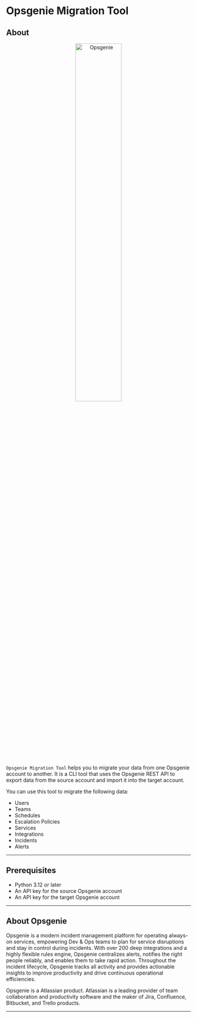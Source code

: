 # Opsgenie Migration Tool

## About

<p align="center">
    <img src="image/logo.png" alt="Opsgenie" width=50%>
</p>

`Opsgenie Migration Tool` helps you to migrate your data from one Opsgenie account to another. It is a CLI tool that uses the Opsgenie REST API to export data from the source account and import it into the target account.

You can use this tool to migrate the following data:

- Users
- Teams
- Schedules
- Escalation Policies
- Services
- Integrations
- Incidents
- Alerts

---

## Prerequisites

- Python 3.12 or later
- An API key for the source Opsgenie account
- An API key for the target Opsgenie account

---

## About Opsgenie

Opsgenie is a modern incident management platform for operating always-on services, empowering Dev & Ops teams to plan for service disruptions and stay in control during incidents. With over 200 deep integrations and a highly flexible rules engine, Opsgenie centralizes alerts, notifies the right people reliably, and enables them to take rapid action. Throughout the incident lifecycle, Opsgenie tracks all activity and provides actionable insights to improve productivity and drive continuous operational efficiencies.

Opsgenie is a Atlassian product. Atlassian is a leading provider of team collaboration and productivity software and the maker of Jira, Confluence, Bitbucket, and Trello products.

---

